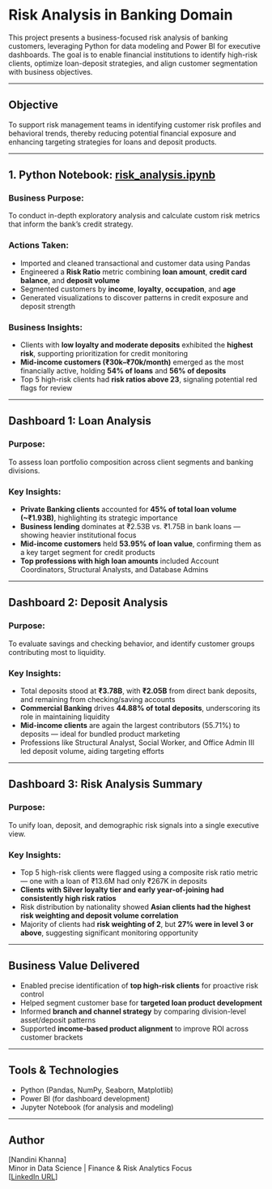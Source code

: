 # Risk Analysis in Banking Domain

This project presents a business-focused risk analysis of banking customers, leveraging Python for data modeling and Power BI for executive dashboards. The goal is to enable financial institutions to identify high-risk clients, optimize loan-deposit strategies, and align customer segmentation with business objectives.

---

## Objective

To support risk management teams in identifying customer risk profiles and behavioral trends, thereby reducing potential financial exposure and enhancing targeting strategies for loans and deposit products.

---

## 1. Python Notebook: [risk_analysis.ipynb](https://github.com/Nandinikhanna26/BANKING-RISK-ANALYTICS-AND-CLIENT-SEGMENTATION/blob/main/risk%20analysis.ipynb)

### Business Purpose:
To conduct in-depth exploratory analysis and calculate custom risk metrics that inform the bank’s credit strategy.

### Actions Taken:
- Imported and cleaned transactional and customer data using Pandas
- Engineered a **Risk Ratio** metric combining **loan amount**, **credit card balance**, and **deposit volume**
- Segmented customers by **income**, **loyalty**, **occupation**, and **age**
- Generated visualizations to discover patterns in credit exposure and deposit strength

### Business Insights:
- Clients with **low loyalty and moderate deposits** exhibited the **highest risk**, supporting prioritization for credit monitoring
- **Mid-income customers (₹30k–₹70k/month)** emerged as the most financially active, holding **54% of loans** and **56% of deposits**
- Top 5 high-risk clients had **risk ratios above 23**, signaling potential red flags for review

---

## Dashboard 1: Loan Analysis

### Purpose:
To assess loan portfolio composition across client segments and banking divisions.

### Key Insights:
- **Private Banking clients** accounted for **45% of total loan volume (~₹1.93B)**, highlighting its strategic importance
- **Business lending** dominates at ₹2.53B vs. ₹1.75B in bank loans — showing heavier institutional focus
- **Mid-income customers** held **53.95% of loan value**, confirming them as a key target segment for credit products
- **Top professions with high loan amounts** included Account Coordinators, Structural Analysts, and Database Admins

---

## Dashboard 2: Deposit Analysis

### Purpose:
To evaluate savings and checking behavior, and identify customer groups contributing most to liquidity.

### Key Insights:
- Total deposits stood at **₹3.78B**, with **₹2.05B** from direct bank deposits, and remaining from checking/saving accounts
- **Commercial Banking** drives **44.88% of total deposits**, underscoring its role in maintaining liquidity
- **Mid-income clients** are again the largest contributors (55.71%) to deposits — ideal for bundled product marketing
- Professions like Structural Analyst, Social Worker, and Office Admin III led deposit volume, aiding targeting efforts

---

## Dashboard 3: Risk Analysis Summary

### Purpose:
To unify loan, deposit, and demographic risk signals into a single executive view.

### Key Insights:
- Top 5 high-risk clients were flagged using a composite risk ratio metric — one with a loan of ₹13.6M had only ₹267K in deposits
- **Clients with Silver loyalty tier and early year-of-joining had consistently high risk ratios**
- Risk distribution by nationality showed **Asian clients had the highest risk weighting and deposit volume correlation**
- Majority of clients had **risk weighting of 2**, but **27% were in level 3 or above**, suggesting significant monitoring opportunity

---

## Business Value Delivered

- Enabled precise identification of **top high-risk clients** for proactive risk control
- Helped segment customer base for **targeted loan product development**
- Informed **branch and channel strategy** by comparing division-level asset/deposit patterns
- Supported **income-based product alignment** to improve ROI across customer brackets

---

## Tools & Technologies

- Python (Pandas, NumPy, Seaborn, Matplotlib)
- Power BI (for dashboard development)
- Jupyter Notebook (for analysis and modeling)



---

## Author

[Nandini Khanna]  
Minor in Data Science | Finance & Risk Analytics Focus  
[[LinkedIn URL](https://www.linkedin.com/in/nandini-khanna-18a622325/)]

